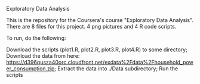 Exploratory Data Analysis

This is the repository for the Coursera's course "Exploratory Data Analysis". There are 8 files for this project. 4 png pictures and 4 R code scripts.

To run, do the following:

Download the scripts (plot1.R, plot2.R, plot3.R, plot4.R) to some directory;
Download the data from here: https://d396qusza40orc.cloudfront.net/exdata%2Fdata%2Fhousehold_power_consumption.zip;
Extract the data into ./Data subdirectory;
Run the scripts
